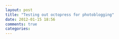 ```yaml
---
layout: post
title: "Testing out octopress for photoblogging"
date: 2012-01-15 18:56
comments: true
categories: 
---
```


